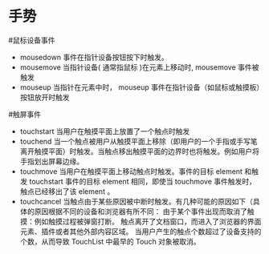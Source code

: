 # 手势

#鼠标设备事件

-   mousedown 事件在指针设备按钮按下时触发。
-   mousemove 当指针设备( 通常指鼠标 )在元素上移动时, mousemove 事件被触发
-   mouseup 当指针在元素中时， mouseup 事件在指针设备（如鼠标或触摸板）按钮放开时触发

#触屏事件

-   touchstart 当用户在触摸平面上放置了一个触点时触发
-   touchend 当一个触点被用户从触摸平面上移除（即用户的一个手指或手写笔离开触摸平面）时触发。当触点移出触摸平面的边界时也将触发。例如用户将手指划出屏幕边缘。
-   touchmove 当用户在触摸平面上移动触点时触发。事件的目标 element 和触发 touchstart 事件的目标 element 相同，即使当 touchmove 事件触发时，触点已经移出了该 element 。
-   touchcancel
    当触点由于某些原因被中断时触发。有几种可能的原因如下（具体的原因根据不同的设备和浏览器有所不同：
    由于某个事件出现而取消了触摸：例如触摸过程被弹窗打断。
    触点离开了文档窗口，而进入了浏览器的界面元素、插件或者其他外部内容区域。
    当用户产生的触点个数超过了设备支持的个数，从而导致 TouchList 中最早的 Touch 对象被取消。




